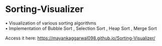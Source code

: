 # Sorting-Visualizer
• Visualization of various sorting algorithms  
• Implementation of Bubble Sort , Selection Sort , Heap Sort , Merge Sort

Access it here:  https://mayankaggarwal098.github.io/Sorting-Visualizer/
